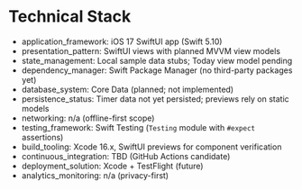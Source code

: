 # Technical Stack

- application_framework: iOS 17 SwiftUI app (Swift 5.10)
- presentation_pattern: SwiftUI views with planned MVVM view models
- state_management: Local sample data stubs; Today view model pending
- dependency_manager: Swift Package Manager (no third-party packages yet)
- database_system: Core Data (planned; not implemented)
- persistence_status: Timer data not yet persisted; previews rely on static models
- networking: n/a (offline-first scope)
- testing_framework: Swift Testing (`Testing` module with `#expect` assertions)
- build_tooling: Xcode 16.x, SwiftUI previews for component verification
- continuous_integration: TBD (GitHub Actions candidate)
- deployment_solution: Xcode + TestFlight (future)
- analytics_monitoring: n/a (privacy-first)

